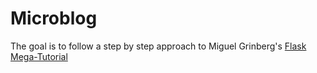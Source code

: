 # Microblog

The goal is to follow a step by step approach to Miguel Grinberg's <a href="https://www.amazon.com/New-Improved-Flask-Mega-Tutorial-ebook/dp/B079KPG4HT/ref=sr_1_1?ie=UTF8&qid=1548820689&sr=8-1&keywords=flask+mega+tutorial" target="_blank">Flask Mega-Tutorial</a>
